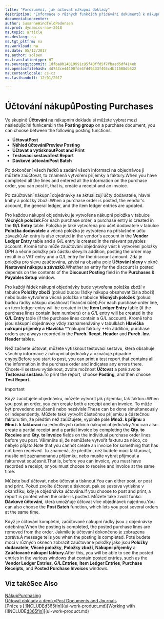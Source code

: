 ```yaml
---
title: "Porozumění, jak účtovat nákupní doklady"
description: "Informace o různých funkcích přidávání dokumentů k nákupu."
documentationcenter: 
author: SusanneWindfeldPedersen
ms.prod: dynamics-nav-2018
ms.topic: article
ms.devlang: na
ms.tgt_pltfrm: na
ms.workload: na
ms.date: 05/12/2017
ms.author: solsen
ms.translationtype: HT
ms.sourcegitcommit: 1dfba8b14019991c95f40ffd5f7fbaed5df414eb
ms.openlocfilehash: 4d743ce44400fde3fd49433f405c4b21508db522
ms.contentlocale: cs-cz
ms.lasthandoff: 12/01/2017

---
```

# <a name="posting-purchases"></a><span data-ttu-id="3ea8c-103">Účtování nákupů</span><span class="sxs-lookup"><span data-stu-id="3ea8c-103">Posting Purchases</span></span>
<span data-ttu-id="3ea8c-104">Ve skupině **Účtování** na nákupním dokladu si můžete vybrat mezi následujícími funkcemi:</span><span class="sxs-lookup"><span data-stu-id="3ea8c-104">In the **Posting group** on a purchase document, you can choose between the following posting functions:</span></span>

* <span data-ttu-id="3ea8c-105">**Účtovat**</span><span class="sxs-lookup"><span data-stu-id="3ea8c-105">**Post**</span></span>
* <span data-ttu-id="3ea8c-106">**Náhled účtování**</span><span class="sxs-lookup"><span data-stu-id="3ea8c-106">**Preview Posting**</span></span>
* <span data-ttu-id="3ea8c-107">**Účtovat a vytisknout**</span><span class="sxs-lookup"><span data-stu-id="3ea8c-107">**Post and Print**</span></span>
* <span data-ttu-id="3ea8c-108">**Testovací sestava**</span><span class="sxs-lookup"><span data-stu-id="3ea8c-108">**Test Report**</span></span>
* <span data-ttu-id="3ea8c-109">**Dávkové účtování**</span><span class="sxs-lookup"><span data-stu-id="3ea8c-109">**Post Batch**</span></span>

<span data-ttu-id="3ea8c-110">Po dokončení všech řádků a zadání všech informací na objednávce ji můžete zaúčtovat, to znamená vytvoření příjemky a faktury.</span><span class="sxs-lookup"><span data-stu-id="3ea8c-110">When you have completed all the lines and entered all the information on the purchase order, you can post it, that is, create a receipt and an invoice.</span></span>

<span data-ttu-id="3ea8c-111">Po zaúčtování nákupní objednávky se aktualizují účty dodavatele, hlavní knihy a položky zboží.</span><span class="sxs-lookup"><span data-stu-id="3ea8c-111">When a purchase order is posted, the vendor's account, the general ledger, and the item ledger entries are updated.</span></span>

<span data-ttu-id="3ea8c-112">Pro každou nákupní objednávku je vytvořena nákupní položka v tabulce **Věcných položek**.</span><span class="sxs-lookup"><span data-stu-id="3ea8c-112">For each purchase order, a purchase entry is created in the **G/L Entry** table.</span></span> <span data-ttu-id="3ea8c-113">Položka je také vytvořena pro účet dodavatele v tabulce **Položka dodavatele** a věcná položka je vytvořena na příslušném účtu závazků.</span><span class="sxs-lookup"><span data-stu-id="3ea8c-113">An entry is also created in the vendor's account in the **Vendor Ledger Entry** table and a G/L entry is created in the relevant payables account.</span></span> <span data-ttu-id="3ea8c-114">Kromě toho může zaúčtování objednávky vést k vytvoření položky DPH a věcné položky pro částku slevy.</span><span class="sxs-lookup"><span data-stu-id="3ea8c-114">In addition, posting the order may result in a VAT entry and a G/L entry for the discount amount.</span></span> <span data-ttu-id="3ea8c-115">Zda je položka pro slevu zaúčtována, závisí na obsahu pole **Účtování slevy** v okně **Nastavení nákupu a závazků**.</span><span class="sxs-lookup"><span data-stu-id="3ea8c-115">Whether an entry for the discount is posted depends on the contents of the **Discount Posting** field in the **Purchases & Payables Setup** window.</span></span>

<span data-ttu-id="3ea8c-116">Pro každý řádek nákupní objednávky bude vytvořena položka zboží v tabulce **Položky zboží** (pokud budou řádky nákupu obsahovat čísla zboží) nebo bude vytvořena věcná položka v tabulce **Věcných položek** (pokud budou řádky nákupu obsahovat finanční účet).</span><span class="sxs-lookup"><span data-stu-id="3ea8c-116">For each purchase order line, an item ledger entry will be created in the **Item Ledger Entry** table (if the purchase lines contain item numbers) or a G/L entry will be created in the **G/L Entry** table (if the purchase lines contain a G/L account).</span></span> <span data-ttu-id="3ea8c-117">Kromě toho jsou nákupní objednávky vždy zaznamenávány v tabulkách **Hlavička nákupní příjemky a  Hlavička** **nákupní faktury **</span><span class="sxs-lookup"><span data-stu-id="3ea8c-117">In addition, purchase orders are always recorded in the **Purch. Recpt. Header** and **Purch. Inv. Header** tables.</span></span>

<span data-ttu-id="3ea8c-118">Než začnete účtovat, můžete vytisknout testovací sestavu, která obsahuje všechny informace z nákupní objednávky a označuje případné chyby.</span><span class="sxs-lookup"><span data-stu-id="3ea8c-118">Before you start to post, you can print a test report that contains all the information in the purchase order and indicates any errors there.</span></span> <span data-ttu-id="3ea8c-119">Chcete-li sestavu vytisknout, zvolte možnost **Účtovat** a poté zvolte **Testovací sestava**.</span><span class="sxs-lookup"><span data-stu-id="3ea8c-119">To print the report, choose **Posting**, and then choose **Test Report**.</span></span>

> [!IMPORTANT]  
>   <span data-ttu-id="3ea8c-120">Když zaúčtujete objednávku, můžete vytvořit jak příjemku, tak fakturu.</span><span class="sxs-lookup"><span data-stu-id="3ea8c-120">When you post an order, you can create both a receipt and an invoice.</span></span> <span data-ttu-id="3ea8c-121">To může být provedeno současně nebo nezávisle.</span><span class="sxs-lookup"><span data-stu-id="3ea8c-121">These can be done simultaneously or independently.</span></span> <span data-ttu-id="3ea8c-122">Můžete také vytvořit částečnou příjemku a částečnou fakturu tím, že předtím než zaúčtujete, vyplníte pole **Množ. k příjmu** a **Množ. k fakturaci** na jednotlivých řádcích nákupní objednávky.</span><span class="sxs-lookup"><span data-stu-id="3ea8c-122">You can also create a partial receipt and a partial invoice by completing the **Qty. to Receive** and **Qty. to Invoice** fields on the individual purchase order lines before you post.</span></span> <span data-ttu-id="3ea8c-123">Všimněte si, že nemůžete vytvořit fakturu za něco, co nebylo přijato.</span><span class="sxs-lookup"><span data-stu-id="3ea8c-123">Note that you cannot create an invoice for something that has not been received.</span></span> <span data-ttu-id="3ea8c-124">To znamená, že předtím, než budete moci fakturovat, musíte mít zaznamenanou příjemku, nebo musíte vybrat přijmout a fakturovat současně.</span><span class="sxs-lookup"><span data-stu-id="3ea8c-124">That is, before you can invoice, you must have recorded a receipt, or you must choose to receive and invoice at the same time.</span></span>

<span data-ttu-id="3ea8c-125">Můžete buď účtovat, nebo účtovat a tisknout.</span><span class="sxs-lookup"><span data-stu-id="3ea8c-125">You can either post, or post and print.</span></span> <span data-ttu-id="3ea8c-126">Pokud zvolíte účtovat a tisknout, pak se sestava vytiskne v okamžiku, kdy je objednávka účtována.</span><span class="sxs-lookup"><span data-stu-id="3ea8c-126">If you choose to post and print, a report is printed when the order is posted.</span></span> <span data-ttu-id="3ea8c-127">Můžete také zvolit funkci **Dávkové účtování**, která umožňuje účtovat více objednávek najednou.</span><span class="sxs-lookup"><span data-stu-id="3ea8c-127">You can also choose the **Post Batch** function, which lets you post several orders at the same time.</span></span>

<span data-ttu-id="3ea8c-128">Když je účtování kompletní, zaúčtované nákupní řádky jsou z objednávky odebrány.</span><span class="sxs-lookup"><span data-stu-id="3ea8c-128">When the posting is completed, the posted purchase lines are removed from the order.</span></span> <span data-ttu-id="3ea8c-129">Jakmile je účtování dokončeno je zobrazena zpráva.</span><span class="sxs-lookup"><span data-stu-id="3ea8c-129">A message tells you when the posting is completed.</span></span> <span data-ttu-id="3ea8c-130">Poté budete moci v různých oknech zobrazit zaúčtované položky jako jsou **Položky dodavatele**, **Věcné položky**, **Položky zboží**, **Nákupní příjemky** a **Zaúčtované nákupní faktury**.</span><span class="sxs-lookup"><span data-stu-id="3ea8c-130">After this, you will be able to see the posted entries in the various windows that contain posted entries, such as the **Vendor Ledger Entries**, **G/L Entries**, **Item Ledger Entries**, **Purchase Receipts**, and **Posted Purchase Invoices** windows.</span></span>

## <a name="see-also"></a><span data-ttu-id="3ea8c-131">Viz také</span><span class="sxs-lookup"><span data-stu-id="3ea8c-131">See Also</span></span>
[<span data-ttu-id="3ea8c-132">Nákup</span><span class="sxs-lookup"><span data-stu-id="3ea8c-132">Purchasing</span></span>](purchasing-manage-purchasing.md)  
[<span data-ttu-id="3ea8c-133">Účtovat doklady a deníky</span><span class="sxs-lookup"><span data-stu-id="3ea8c-133">Post Documents and Journals</span></span>](ui-post-documents-journals.md)  
<span data-ttu-id="3ea8c-134">[Práce s [!INCLUDE[d365fin](includes/d365fin_md.md)]](ui-work-product.md)</span><span class="sxs-lookup"><span data-stu-id="3ea8c-134">[Working with [!INCLUDE[d365fin](includes/d365fin_md.md)]](ui-work-product.md)</span></span>


